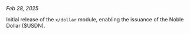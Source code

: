 *Feb 28, 2025*

Initial release of the `x/dollar` module, enabling the issuance of the Noble Dollar ($USDN).
